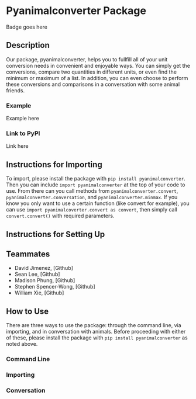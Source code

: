 # Pyanimalconverter Package

Badge goes here

## Description
Our package, pyanimalconverter, helps you to fullfill all of your unit conversion needs in convenient and enjoyable ways. You can simply get the conversions, compare two quantities in different units, or even find the minimum or maximum of a list. In addition, you can even choose to perform these conversions and comparisons in a conversation with some animal friends.

### Example

Example here

### Link to PyPI
Link here

## Instructions for Importing

To import, please install the package with `pip install pyanimalconverter`. Then you can include `import pyanimalconverter` at the top of your code to use. From there can you call methods from `pyanimalconverter.convert`, `pyanimalconverter.conversation`, and `pyanimalconverter.minmax`. If you know you only want to use a certain function (like convert for example), you can use `import pyanimalcoverter.convert as convert`, then simply call `convert.convert()` with required parameters.

## Instructions for Setting Up

## Teammates

- David Jimenez, [Github]
- Sean Lee, [Github]
- Madison Phung, [Github]
- Stephen Spencer-Wong, [Github]
- William Xie, [Github]

## How to Use 

There are three ways to use the package: through the command line, via importing, and in conversation with animals. Before proceeding with either of these, please install the package with `pip install pyanimalconverter` as noted above.

### Command Line

### Importing

### Conversation

